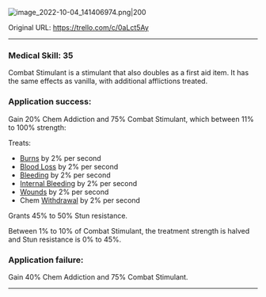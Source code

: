 ![image_2022-10-04_141406974.png\|200](/Items/Combat%20Stimulant%20-%20Attachments/6718845db30472d958dd7d84.png)

Original URL: https://trello.com/c/0aLct5Ay

---

### Medical Skill: 35

Combat Stimulant is a stimulant that also doubles as a first aid item. It has the same effects as vanilla, with additional afflictions treated.

### Application success:

Gain 20% Chem Addiction and 75% Combat Stimulant, which between 11% to 100% strength:

Treats:

- [Burns](../Any%20bodypart/Burns.md) by 2% per second
- [Blood Loss](../Blood/Blood%20Loss.md) by 2% per second
- [Bleeding](../Any%20bodypart/Bleeding.md) by 2% per second
- [Internal Bleeding](../Torso/Internal%20Bleeding.md) by 2% per second
- [Wounds](../Any%20bodypart/archived/Wounds.md) by 2% per second
- Chem [Withdrawal](../Head_Brain/Withdrawal.md) by 2% per second

Grants 45% to 50% Stun resistance.

Between 1% to 10% of Combat Stimulant, the treatment strength is halved and Stun resistance is 0% to 45%.

### Application failure:

Gain 40% Chem Addiction and 75% Combat Stimulant.

---

